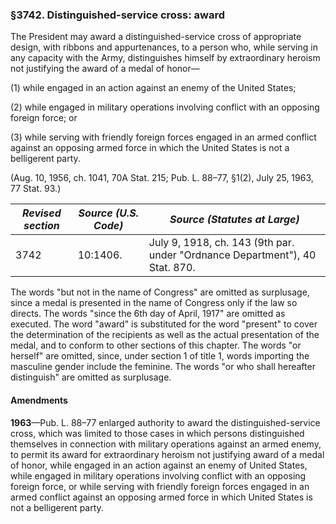 ### §3742. Distinguished-service cross: award ###

The President may award a distinguished-service cross of appropriate design, with ribbons and appurtenances, to a person who, while serving in any capacity with the Army, distinguishes himself by extraordinary heroism not justifying the award of a medal of honor—

(1) while engaged in an action against an enemy of the United States;

(2) while engaged in military operations involving conflict with an opposing foreign force; or

(3) while serving with friendly foreign forces engaged in an armed conflict against an opposing armed force in which the United States is not a belligerent party.

(Aug. 10, 1956, ch. 1041, 70A Stat. 215; Pub. L. 88–77, §1(2), July 25, 1963, 77 Stat. 93.)

|*Revised section*|*Source (U.S. Code)*|                       *Source (Statutes at Large)*                        |
|-----------------|--------------------|---------------------------------------------------------------------------|
|      3742       |      10:1406.      |July 9, 1918, ch. 143 (9th par. under "Ordnance Department"), 40 Stat. 870.|

The words "but not in the name of Congress" are omitted as surplusage, since a medal is presented in the name of Congress only if the law so directs. The words "since the 6th day of April, 1917" are omitted as executed. The word "award" is substituted for the word "present" to cover the determination of the recipients as well as the actual presentation of the medal, and to conform to other sections of this chapter. The words "or herself" are omitted, since, under section 1 of title 1, words importing the masculine gender include the feminine. The words "or who shall hereafter distinguish" are omitted as surplusage.

#### Amendments ####

**1963**—Pub. L. 88–77 enlarged authority to award the distinguished-service cross, which was limited to those cases in which persons distinguished themselves in connection with military operations against an armed enemy, to permit its award for extraordinary heroism not justifying award of a medal of honor, while engaged in an action against an enemy of United States, while engaged in military operations involving conflict with an opposing foreign force, or while serving with friendly foreign forces engaged in an armed conflict against an opposing armed force in which United States is not a belligerent party.